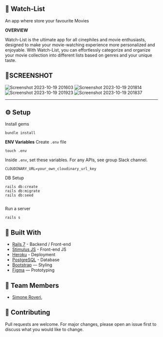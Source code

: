 
🎥 Watch-List
---

An app where store your favourite Movies

**OVERVIEW**

Watch-List is the ultimate app for all cinephiles and movie enthusiasts, designed to make your movie-watching experience more personalized and enjoyable. With Watch-List, you can effortlessly categorize and organize your movie collection into different lists based on genres and your unique taste.

📱SCREENSHOT
---
![Screenshot 2023-10-19 201603](https://github.com/Roveri91/rails-watch-list/assets/105217392/edb80d89-8242-4273-9f27-346b034656d2)
![Screenshot 2023-10-19 201814](https://github.com/Roveri91/rails-watch-list/assets/105217392/c1072e10-9547-48dc-9fd6-1b17e1f7a48d)
![Screenshot 2023-10-19 201923](https://github.com/Roveri91/rails-watch-list/assets/105217392/fef0cedd-a649-433c-9cd4-4f72e7f41272)
![Screenshot 2023-10-19 201837](https://github.com/Roveri91/rails-watch-list/assets/105217392/73bab35a-a35e-4b16-81af-b30fa2331e33)

---

⚙️ Setup
---
Install gems

```
bundle install
```

**ENV Variables**
Create `.env` file

```
touch .env
```

Inside `.env`, set these variables. For any APIs, see group Slack channel.

```
CLOUDINARY_URL=your_own_cloudinary_url_key 
```

DB Setup

```
rails db:create
rails db:migrate
rails db:seed
  
```

Run a server

```
rails s
```


🔨 Built With
---
+ [Rails 7](https://guides.rubyonrails.org/) - Backend / Front-end
+ [Stimulus JS](https://stimulus.hotwired.dev/) - Front-end JS
+ [Heroku](https://www.heroku.com/) - Deployment
+ [PostgreSQL](https://www.postgresql.org/) - Database
+ [Bootstrap](https://getbootstrap.com/) — Styling
+ [Figma](https://www.figma.com/ja/) — Prototyping


🗿 Team Members
---
* [Simone Roveri](https://www.linkedin.com/in/simone-roveri/),



💅 Contributing
---
Pull requests are welcome. For major changes, please open an issue first to discuss what you would like to change.
